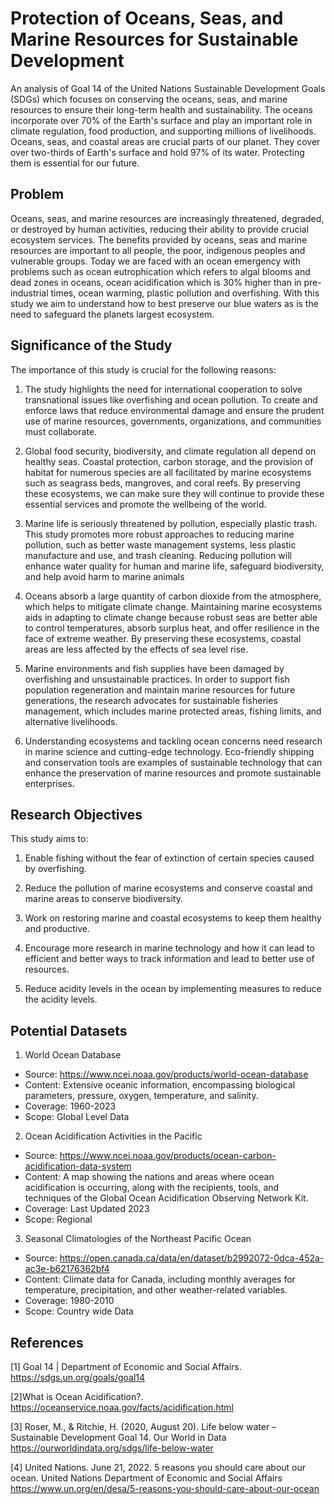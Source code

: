 # Protection of Oceans, Seas, and Marine Resources for Sustainable Development

An analysis of Goal 14 of the United Nations Sustainable Development Goals (SDGs) which focuses on conserving the oceans, seas, and marine resources to ensure their long-term health and sustainability. The oceans incorporate over 70% of the Earth's surface and play an important role in climate regulation, food production, and supporting millions of livelihoods. 
Oceans, seas, and coastal areas are crucial parts of our planet. They cover over two-thirds of Earth's surface and hold 97% of its water. Protecting them is essential for our future.

## Problem

Oceans, seas, and marine resources are increasingly threatened, degraded, or destroyed by human activities, reducing their ability to provide crucial ecosystem services. The benefits provided by oceans, seas and marine resources are important to all people, the poor, indigenous peoples and vulnerable groups. Today we are faced with an ocean emergency with problems such as ocean eutrophication which refers to algal blooms and dead zones in oceans, ocean acidification which is 30% higher than in pre-industrial times, ocean warming, plastic pollution and overfishing. 
With this study we aim to understand how to best preserve our blue waters as is the need to safeguard the planets largest ecosystem. 

## Significance of the Study

The importance of this study is crucial for the following reasons:

1. The study highlights the need for international cooperation to solve transnational issues like overfishing and ocean pollution. To create and enforce laws that reduce environmental damage and ensure the prudent use of marine resources, governments, organizations, and communities must collaborate.

2. Global food security, biodiversity, and climate regulation all depend on healthy seas. Coastal protection, carbon storage, and the provision of habitat for numerous species are all facilitated by marine ecosystems such as seagrass beds, mangroves, and coral reefs. By preserving these ecosystems, we can make sure they will continue to provide these essential services and promote the wellbeing of the world.
   
3. Marine life is seriously threatened by pollution, especially plastic trash. This study promotes more robust approaches to reducing marine pollution, such as better waste management systems, less plastic manufacture and use, and trash cleaning. Reducing pollution will enhance water quality for human and marine life, safeguard biodiversity, and help avoid harm to marine animals
   
4. Oceans absorb a large quantity of carbon dioxide from the atmosphere, which helps to mitigate climate change. Maintaining marine ecosystems aids in adapting to climate change because robust seas are better able to control temperatures, absorb surplus heat, and offer resilience in the face of extreme weather. By preserving these ecosystems, coastal areas are less affected by the effects of sea level rise.
   
5. Marine environments and fish supplies have been damaged by overfishing and unsustainable practices. In order to support fish population regeneration and maintain marine resources for future generations, the research advocates for sustainable fisheries management, which includes marine protected areas, fishing limits, and alternative livelihoods.

6. Understanding ecosystems and tackling ocean concerns need research in marine science and cutting-edge technology. Eco-friendly shipping and conservation tools are examples of sustainable technology that can enhance the preservation of marine resources and promote sustainable enterprises.

## Research Objectives

This study aims to:

1.	Enable fishing without the fear of extinction of certain species caused by overfishing.

2.	Reduce the pollution of marine ecosystems and conserve coastal and marine areas to conserve biodiversity.

3.	Work on restoring marine and coastal ecosystems to keep them healthy and productive.

4.	Encourage more research in marine technology and how it can lead to efficient and better ways to track information and lead to better use of resources.

5.	Reduce acidity levels in the ocean by implementing measures to reduce the acidity levels.

## Potential Datasets

1.	World Ocean Database
   
   - Source: https://www.ncei.noaa.gov/products/world-ocean-database
   - Content: Extensive oceanic information, encompassing biological parameters, pressure, 
     oxygen, temperature, and salinity.
   - Coverage: 1960-2023
   - Scope: Global Level Data

2. Ocean Acidification Activities in the Pacific

- Source: https://www.ncei.noaa.gov/products/ocean-carbon-acidification-data-system
- Content: A map showing the nations and areas where ocean acidification is occurring, along 
     with the recipients, tools, and techniques of the Global Ocean Acidification Observing 
     Network Kit.
- Coverage: Last Updated 2023
- Scope: Regional

3. Seasonal Climatologies of the Northeast Pacific Ocean

- Source: https://open.canada.ca/data/en/dataset/b2992072-0dca-452a-ac3e-b62176362bf4
- Content: Climate data for Canada, including monthly averages for temperature, 
  precipitation, and other weather-related variables.
- Coverage: 1980-2010
- Scope: Country wide Data
    
## References

<a id="1">[1]</a> Goal 14 | Department of Economic and Social Affairs. https://sdgs.un.org/goals/goal14

<a id="2">[2]</a>What is Ocean Acidification?. https://oceanservice.noaa.gov/facts/acidification.html

<a id="3">[3]</a> Roser, M., & Ritchie, H. (2020, August 20). Life below water – Sustainable Development Goal 14. Our World in Data https://ourworldindata.org/sdgs/life-below-water

<a id="4">[4]</a> United Nations. June 21, 2022. 5 reasons you should care about our ocean. United Nations Department of Economic and Social Affairs https://www.un.org/en/desa/5-reasons-you-should-care-about-our-ocean



